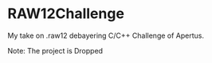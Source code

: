 # RAW12Challenge

My take on .raw12 debayering C/C++ Challenge of Apertus.

Note: The project is Dropped
